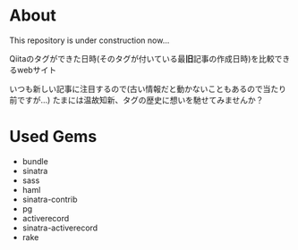 # About
This repository is under construction now...

Qiitaのタグができた日時(そのタグが付いている最**旧**記事の作成日時)を比較できるwebサイト

いつも新しい記事に注目するので(古い情報だと動かないこともあるので当たり前ですが…)
たまには温故知新、タグの歴史に想いを馳せてみませんか？

# Used Gems
- bundle
- sinatra
- sass
- haml
- sinatra-contrib
- pg
- activerecord
- sinatra-activerecord
- rake
